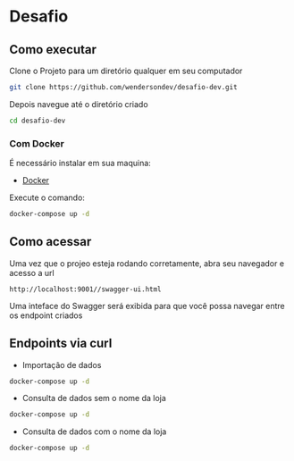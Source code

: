 # Desafio

## Como executar
Clone o Projeto para um diretório qualquer em seu computador

```bash
git clone https://github.com/wendersondev/desafio-dev.git
```

Depois navegue até o diretório criado
```bash
cd desafio-dev
```

### Com Docker
É necessário instalar em sua maquina:
- [Docker](https://www.docker.com/)

Execute o comando:
```bash
docker-compose up -d
```

## Como acessar
Uma vez que o projeo esteja rodando corretamente, abra seu navegador e acesso a url
```
http://localhost:9001//swagger-ui.html
```

Uma inteface do Swagger será exibida para que você possa navegar entre os endpoint criados

## Endpoints via curl
- Importação de dados
```bash
docker-compose up -d
```
- Consulta de dados sem o nome da loja
```bash
docker-compose up -d
```
- Consulta de dados com o nome da loja
```bash
docker-compose up -d
```
